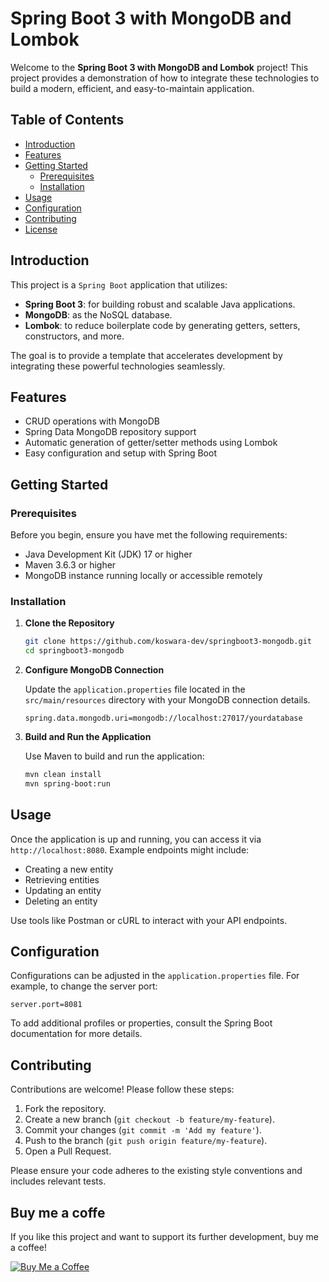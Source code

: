 # Spring Boot 3 with MongoDB and Lombok

Welcome to the **Spring Boot 3 with MongoDB and Lombok** project! This project provides a demonstration of how to integrate these technologies to build a modern, efficient, and easy-to-maintain application.

## Table of Contents

- [Introduction](#introduction)
- [Features](#features)
- [Getting Started](#getting-started)
    - [Prerequisites](#prerequisites)
    - [Installation](#installation)
- [Usage](#usage)
- [Configuration](#configuration)
- [Contributing](#contributing)
- [License](#license)

## Introduction

This project is a `Spring Boot` application that utilizes:
- **Spring Boot 3**: for building robust and scalable Java applications.
- **MongoDB**: as the NoSQL database.
- **Lombok**: to reduce boilerplate code by generating getters, setters, constructors, and more.

The goal is to provide a template that accelerates development by integrating these powerful technologies seamlessly.

## Features

- CRUD operations with MongoDB
- Spring Data MongoDB repository support
- Automatic generation of getter/setter methods using Lombok
- Easy configuration and setup with Spring Boot

## Getting Started

### Prerequisites

Before you begin, ensure you have met the following requirements:

- Java Development Kit (JDK) 17 or higher
- Maven 3.6.3 or higher
- MongoDB instance running locally or accessible remotely

### Installation

1. **Clone the Repository**

    ```sh
    git clone https://github.com/koswara-dev/springboot3-mongodb.git
    cd springboot3-mongodb
    ```

2. **Configure MongoDB Connection**

   Update the `application.properties` file located in the `src/main/resources` directory with your MongoDB connection details.

    ```properties
    spring.data.mongodb.uri=mongodb://localhost:27017/yourdatabase
    ```

3. **Build and Run the Application**

   Use Maven to build and run the application:

    ```sh
    mvn clean install
    mvn spring-boot:run
    ```

## Usage

Once the application is up and running, you can access it via `http://localhost:8080`. Example endpoints might include:

- Creating a new entity
- Retrieving entities
- Updating an entity
- Deleting an entity

Use tools like Postman or cURL to interact with your API endpoints.

## Configuration

Configurations can be adjusted in the `application.properties` file. For example, to change the server port:

```properties
server.port=8081
```

To add additional profiles or properties, consult the Spring Boot documentation for more details.

## Contributing

Contributions are welcome! Please follow these steps:

1. Fork the repository.
2. Create a new branch (`git checkout -b feature/my-feature`).
3. Commit your changes (`git commit -m 'Add my feature'`).
4. Push to the branch (`git push origin feature/my-feature`).
5. Open a Pull Request.

Please ensure your code adheres to the existing style conventions and includes relevant tests.

## Buy me a coffe

If you like this project and want to support its further development, buy me a coffee!

[![Buy Me a Coffee](https://www.buymeacoffee.com/assets/img/guidelines/download-assets-sm-1.svg)](https://www.buymeacoffee.com/kudajengke404)
